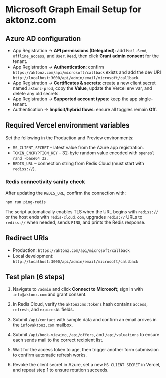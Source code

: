 # Microsoft Graph Email Setup for aktonz.com

## Azure AD configuration
- App Registration → **API permissions (Delegated)**: add `Mail.Send`, `offline_access`, and `User.Read`, then click **Grant admin consent** for the tenant.
- App Registration → **Authentication**: confirm `https://aktonz.com/api/microsoft/callback` exists and add the dev URI `http://localhost:3000/api/admin/email/microsoft/callback`.
- App Registration → **Certificates & secrets**: create a new client secret named `aktonz-prod`, copy the **Value**, update the Vercel env var, and delete any old secrets.
- App Registration → **Supported account types**: keep the app single-tenant.
- Authentication → **Implicit/hybrid flows**: ensure all toggles remain **Off**.

## Required Vercel environment variables
Set the following in the Production and Preview environments:
- `MS_CLIENT_SECRET` – latest value from the Azure app registration.
- `TOKEN_ENCRYPTION_KEY` – 32-byte random value encoded with `openssl rand -base64 32`.
- `REDIS_URL` – connection string from Redis Cloud (must start with `rediss://`).

### Redis connectivity sanity check
After updating the `REDIS_URL`, confirm the connection with:

```bash
npm run ping-redis
```

The script automatically enables TLS when the URL begins with `rediss://` or the host ends with `redis-cloud.com`, upgrades `redis://` URLs to `rediss://` when needed, sends `PING`, and prints the Redis response.


## Redirect URIs
- Production: `https://aktonz.com/api/microsoft/callback`
- Local development: `http://localhost:3000/api/admin/email/microsoft/callback`

## Test plan (6 steps)
1. Navigate to `/admin` and click **Connect to Microsoft**; sign in with `info@aktonz.com` and grant consent.
2. In Redis Cloud, verify the `aktonz:ms:tokens` hash contains `access`, `refresh`, and `expiresAt` fields.

3. Submit `/api/contact` with sample data and confirm an email arrives in the `info@aktonz.com` mailbox.
4. Submit `/api/book-viewing`, `/api/offers`, and `/api/valuations` to ensure each sends mail to the correct recipient list.
5. Wait for the access token to age, then trigger another form submission to confirm automatic refresh works.
6. Revoke the client secret in Azure, set a new `MS_CLIENT_SECRET` in Vercel, and repeat step 1 to ensure rotation succeeds.
